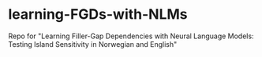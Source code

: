 # learning-FGDs-with-NLMs
Repo for "Learning Filler-Gap Dependencies with Neural Language Models: Testing Island Sensitivity in Norwegian and English"
